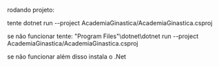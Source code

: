 rodando projeto:

tente
dotnet run --project AcademiaGinastica/AcademiaGinastica.csproj

se não funcionar tente:
\"Program Files"\dotnet\dotnet run --project AcademiaGinastica/AcademiaGinastica.csproj


se não funcionar além disso instala o .Net